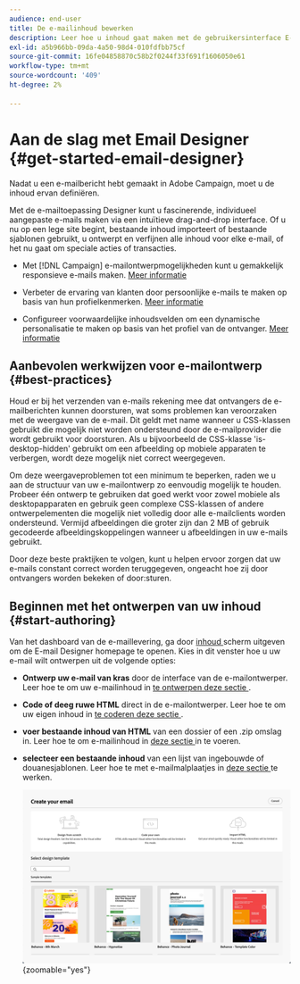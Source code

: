 ```yaml
---
audience: end-user
title: De e-mailinhoud bewerken
description: Leer hoe u inhoud gaat maken met de gebruikersinterface E-mail Designer in Campagne Web
exl-id: a5b966bb-09da-4a50-98d4-010fdfbb75cf
source-git-commit: 16fe04858870c58b2f0244f33f691f1606050e61
workflow-type: tm+mt
source-wordcount: '409'
ht-degree: 2%

---
```



# Aan de slag met Email Designer {#get-started-email-designer}

Nadat u een e-mailbericht hebt gemaakt in Adobe Campaign, moet u de inhoud ervan definiëren.

Met de e-mailtoepassing Designer kunt u fascinerende, individueel aangepaste e-mails maken via een intuïtieve drag-and-drop interface. Of u nu op een lege site begint, bestaande inhoud importeert of bestaande sjablonen gebruikt, u ontwerpt en verfijnen alle inhoud voor elke e-mail, of het nu gaat om speciale acties of transacties.

<!--Built to deliver HTML optimized for responsive design, the Email Designer allows you to easily define and apply visibility conditions and dynamic content to an email, template, or content fragment directly through the user interface. You can seamlessly switch between the drag and drop interface and HTML code at the click of a button.

The Email Designer allows you to create email content and email content templates. It is compatible with simple emails, transactional emails, A/B test emails, multilingual emails, and recurring emails.-->

* Met [!DNL Campaign] e-mailontwerpmogelijkheden kunt u gemakkelijk responsieve e-mails maken. [Meer informatie](create-email-content.md)

* Verbeter de ervaring van klanten door persoonlijke e-mails te maken op basis van hun profielkenmerken. [Meer informatie](../personalization/personalize.md)

* Configureer voorwaardelijke inhoudsvelden om een dynamische personalisatie te maken op basis van het profiel van de ontvanger. [Meer informatie](../personalization/conditions.md)

## Aanbevolen werkwijzen voor e-mailontwerp {#best-practices}

Houd er bij het verzenden van e-mails rekening mee dat ontvangers de e-mailberichten kunnen doorsturen, wat soms problemen kan veroorzaken met de weergave van de e-mail. Dit geldt met name wanneer u CSS-klassen gebruikt die mogelijk niet worden ondersteund door de e-mailprovider die wordt gebruikt voor doorsturen. Als u bijvoorbeeld de CSS-klasse &#39;is-desktop-hidden&#39; gebruikt om een afbeelding op mobiele apparaten te verbergen, wordt deze mogelijk niet correct weergegeven.

Om deze weergaveproblemen tot een minimum te beperken, raden we u aan de structuur van uw e-mailontwerp zo eenvoudig mogelijk te houden. Probeer één ontwerp te gebruiken dat goed werkt voor zowel mobiele als desktopapparaten en gebruik geen complexe CSS-klassen of andere ontwerpelementen die mogelijk niet volledig door alle e-mailclients worden ondersteund. Vermijd afbeeldingen die groter zijn dan 2 MB of gebruik gecodeerde afbeeldingskoppelingen wanneer u afbeeldingen in uw e-mails gebruikt.

Door deze beste praktijken te volgen, kunt u helpen ervoor zorgen dat uw e-mails constant correct worden teruggegeven, ongeacht hoe zij door ontvangers worden bekeken of door:sturen.

## Beginnen met het ontwerpen van uw inhoud {#start-authoring}

Van het dashboard van de e-maillevering, ga door [ inhoud ](edit-content.md) scherm uitgeven om de E-mail Designer homepage te openen. Kies in dit venster hoe u uw e-mail wilt ontwerpen uit de volgende opties:

* **Ontwerp uw e-mail van kras** door de interface van de e-mailontwerper. Leer hoe te om uw e-mailinhoud in [ te ontwerpen deze sectie ](create-email-content.md).

* **Code of deeg ruwe HTML** direct in de e-mailontwerper. Leer hoe te om uw eigen inhoud in [ te coderen deze sectie ](code-content.md).

* **voer bestaande inhoud van HTML** van een dossier of een .zip omslag in. Leer hoe te om e-mailinhoud in [ deze sectie ](existing-content.md) in te voeren.

* **selecteer een bestaande inhoud** van een lijst van ingebouwde of douanesjablonen. Leer hoe te met e-mailmalplaatjes in [ deze sectie ](../content/create-email-templates.md) te werken.

  ![ Opties beschikbaar in de interface E-mail van Designer voor het creëren van e-mailinhoud ](assets/email_designer_create_options.png){zoomable="yes"}
